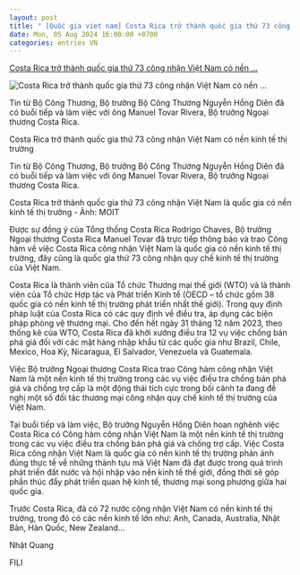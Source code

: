 ```yaml
---
layout: post
title: " [Quốc gia viet nam] Costa Rica trở thành quốc gia thứ 73 công nhận Việt Nam có nền ..."
date: Mon, 05 Aug 2024 16:00:00 +0700
categories: entries VN
---
```

[Costa Rica trở thành quốc gia thứ 73 công nhận Việt Nam có nền ...](https://vietstock.vn/2024/08/costa-rica-tro-thanh-quoc-gia-thu-73-cong-nhan-viet-nam-co-nen-kinh-te-thi-truong-761-1216732.htm)

![Costa Rica trở thành quốc gia thứ 73 công nhận Việt Nam có nền ...](https://image.vietstock.vn/2024/08/06/costa-rica-cong-nhan-viet-nam-la-nen-kinh-te-thi-truong_810624.jpg)

Tin từ Bộ Công Thương, Bộ trưởng Bộ Công Thương Nguyễn Hồng Diên đã có buổi tiếp và làm việc với ông Manuel Tovar Rivera, Bộ trưởng Ngoại thương Costa Rica.

Costa Rica trở thành quốc gia thứ 73 công nhận Việt Nam có nền kinh tế thị trường

Tin từ Bộ Công Thương, Bộ trưởng Bộ Công Thương Nguyễn Hồng Diên đã có buổi tiếp và làm việc với ông Manuel Tovar Rivera, Bộ trưởng Ngoại thương Costa Rica.

Costa Rica trở thành quốc gia thứ 73 công nhận Việt Nam là quốc gia có nền kinh tế thị trường - Ảnh: MOIT

Được sự đồng ý của Tổng thống Costa Rica Rodrigo Chaves, Bộ trưởng Ngoại thương Costa Rica Manuel Tovar đã trực tiếp thông báo và trao Công hàm về việc Costa Rica công nhận Việt Nam là quốc gia có nền kinh tế thị trường, đây cũng là quốc gia thứ 73 công nhận quy chế kinh tế thị trường của Việt Nam.

Costa Rica là thành viên của Tổ chức Thương mại thế giới (WTO) và là thành viên của Tổ chức Hợp tác và Phát triển Kinh tế (OECD – tổ chức gồm 38 quốc gia có nền kinh tế thị trường phát triển nhất thế giới). Trong quy định pháp luật của Costa Rica có các quy định về điều tra, áp dụng các biện pháp phòng vệ thương mại. Cho đến hết ngày 31 tháng 12 năm 2023, theo thống kê của WTO, Costa Rica đã khởi xướng điều tra 12 vụ việc chống bán phá giá đối với các mặt hàng nhập khẩu từ các quốc gia như Brazil, Chile, Mexico, Hoa Kỳ, Nicaragua, El Salvador, Venezuela và Guatemala.

Việc Bộ trưởng Ngoại thương Costa Rica trao Công hàm công nhận Việt Nam là một nền kinh tế thị trường trong các vụ việc điều tra chống bán phá giá và chống trợ cấp là một động thái tích cực trong bối cảnh ta đang đề nghị một số đối tác thương mại công nhận quy chế kinh tế thị trường của Việt Nam.

Tại buổi tiếp và làm việc, Bộ trưởng Nguyễn Hồng Diên hoan nghênh việc Costa Rica có Công hàm công nhận Việt Nam là một nền kinh tế thị trường trong các vụ việc điều tra chống bán phá giá và chống trợ cấp. Việc Costa Rica công nhận Việt Nam là quốc gia có nền kinh tế thị trường phản ánh đúng thực tế về những thành tựu mà Việt Nam đã đạt được trong quá trình phát triển đất nước và hội nhập vào nền kinh tế thế giới, đồng thời sẽ góp phần thúc đẩy phát triển quan hệ kinh tế, thương mại song phương giữa hai quốc gia.

Trước Costa Rica, đã có 72 nước công nhận Việt Nam có nền kinh tế thị trường, trong đó có các nền kinh tế lớn như: Anh, Canada, Australia, Nhật Bản, Hàn Quốc, New Zealand...

Nhật Quang

FILI

